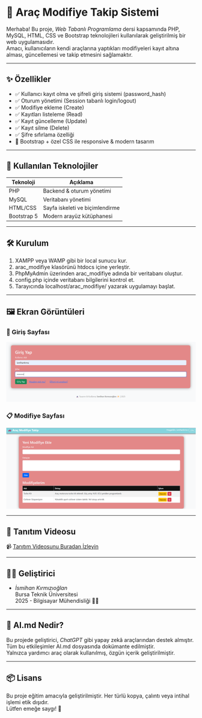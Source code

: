 # 🚗 Araç Modifiye Takip Sistemi

Merhaba! Bu proje, *Web Tabanlı Programlama* dersi kapsamında PHP, MySQL, HTML, CSS ve Bootstrap teknolojileri kullanılarak geliştirilmiş bir web uygulamasıdır.  
Amacı, kullanıcıların kendi araçlarına yaptıkları modifiyeleri kayıt altına alması, güncellemesi ve takip etmesini sağlamaktır.

---

## ✨ Özellikler

- ✅ Kullanıcı kayıt olma ve şifreli giriş sistemi (password_hash)
- ✅ Oturum yönetimi (Session tabanlı login/logout)
- ✅ Modifiye ekleme (Create)
- ✅ Kayıtları listeleme (Read)
- ✅ Kayıt güncelleme (Update)
- ✅ Kayıt silme (Delete)
- ✅ Şifre sıfırlama özelliği
- 🎨 Bootstrap + özel CSS ile responsive & modern tasarım
---

## 🧱 Kullanılan Teknolojiler

| Teknoloji    | Açıklama                        |
|--------------|---------------------------------|
| PHP          | Backend & oturum yönetimi       |
| MySQL        | Veritabanı yönetimi             |
| HTML/CSS     | Sayfa iskeleti ve biçimlendirme |
| Bootstrap 5  | Modern arayüz kütüphanesi       |

---

## 🛠 Kurulum

1. XAMPP veya WAMP gibi bir local sunucu kur.
2. arac_modifiye klasörünü htdocs içine yerleştir.
3. PhpMyAdmin üzerinden arac_modifiye adında bir veritabanı oluştur.
4. config.php içinde veritabanı bilgilerini kontrol et.
5. Tarayıcında localhost/arac_modifiye/ yazarak uygulamayı başlat.

---

## 🖼 Ekran Görüntüleri

### 🔐 Giriş Sayfası  
![Giriş Ekranı](screenshots/giris_ekrani.png)

### 📋 Modifiye Sayfası  
![Modifiye Ekranı](screenshots/modifiye_ekrani.png)

---

## 🎥 Tanıtım Videosu

📹 [Tanıtım Videosunu Buradan İzleyin](https://drive.google.com/your-video-link)

---

## 👩‍💻 Geliştirici

- *İsmihan Kırmızıoğlan*  
Bursa Teknik Üniversitesi  
2025 - Bilgisayar Mühendisliği 👩‍💻

---

## 🤖 AI.md Nedir?

Bu projede geliştirici, *ChatGPT* gibi yapay zekâ araçlarından destek almıştır.  
Tüm bu etkileşimler AI.md dosyasında dokümante edilmiştir.  
Yalnızca yardımcı araç olarak kullanılmış, özgün içerik geliştirilmiştir.

---

## 📦 Lisans

Bu proje eğitim amacıyla geliştirilmiştir. Her türlü kopya, çalıntı veya intihal işlemi etik dışıdır.  
Lütfen emeğe saygı! 💙
